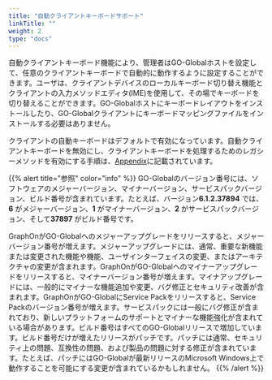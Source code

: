 ```yaml
---
title: "自動クライアントキーボードサポート"
linkTitle: ""
weight: 2
type: "docs"
---
```


自動クライアントキーボード機能により、管理者はGO-Globalホストを設定して、任意のクライアントキーボードで自動的に動作するように設定することができます。ユーザは、クライアントデバイスのローカルキーボード切り替え機能とクライアントの入力メソッドエディタ(IME)を使用して、その場でキーボードを切り替えることができます。GO-Globalホストにキーボードレイアウトをインストールしたり、GO-Globalクライアントにキーボードマッピングファイルをインストールする必要はありません。<br>

クライアントの自動キーボードはデフォルトで有効になっています。自動クライアントキーボードを無効にし、クライアントキーボードを処理するためのレガシーメソッドを有効にする手順は、[Appendix](/docs/go-globalrc61/appendix/disablingautomaticclientkeyboard/)に記載されています。

{{% alert title="参照" color="info" %}}
GO-Globalのバージョン番号には、ソフトウェアのメジャーバージョン、マイナーバージョン、サービスパックバージョン、ビルド番号が含まれています。たとえば、バージョン**6.1.2.37894** では、**6** がメジャーバージョン、**1** がマイナーバージョン、**2** がサービスパックバージョン、そして**37897** がビルド番号です。<br>

GraphOnがGO-Globalへのメジャーアップグレードをリリースすると、メジャーバージョン番号が増えます。メジャーアップグレードには、通常、重要な新機能または変更された機能や機能、ユーザインターフェイスの変更、またはアーキテクチャの変更が含まれます。GraphOnがGO-Globalへのマイナーアップグレードをリリースすると、マイナーバージョン番号が増えます。マイナアップグレードには、一般的にマイナーな機能追加や変更、バグ修正とセキュリティ改善が含まれます。GraphOnがGO-GlobalにService Packをリリースすると、Service Packのバージョン番号が増えます。サービスパックには一般にバグ修正が含まれており、新しいプラットフォームのサポートとマイナーな機能強化が含まれている場合があります。ビルド番号はすべてのGO-Globalリリースで増加しています。ビルド番号だけが増えたリリースがパッチです。パッチには通常、セキュリティ上の問題、互換性の問題、および製品の問題に対する修正が含まれています。たとえば、パッチにはGO-Globalが最新リリースのMicrosoft Windows上で動作することを可能にする変更が含まれているかもしれません。
{{% /alert %}}
